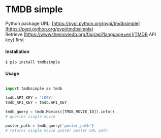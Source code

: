 TMDB simple
==========

Python package URL: [https://pypi.python.org/pypi/tmdbsimple](https://pypi.python.org/pypi/tmdbsimple)<br>
Retrieve [https://www.themoviedb.org/faq/api?language=en](TMDB API key) first

#### Installation

    $ pip install tmdbsimple
    
#### Usage

``` python

import tmdbsimple as tmdb

tmdb.API_KEY = '[KEY]'
tmdb_API_KEY = tmdb.API_KEY

tmdb_query = tmdb.Movies([TMDB_MOVIE_ID]).info()
# queries single movie

poster_path = tmdb_query['poster_path']
# returns single movie poster poster URL path

```